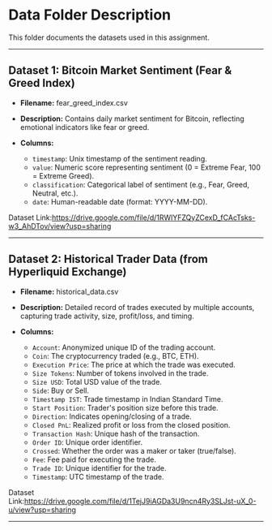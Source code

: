 # Data Folder Description

This folder documents the datasets used in this assignment.


---

## Dataset 1: Bitcoin Market Sentiment (Fear & Greed Index)
- **Filename:** fear_greed_index.csv
- **Description:** Contains daily market sentiment for Bitcoin, reflecting emotional indicators like fear or greed.

- **Columns:**
  - `timestamp`: Unix timestamp of the sentiment reading.
  - `value`: Numeric score representing sentiment (0 = Extreme Fear, 100 = Extreme Greed).
  - `classification`: Categorical label of sentiment (e.g., Fear, Greed, Neutral, etc.).
  - `date`: Human-readable date (format: YYYY-MM-DD).

Dataset Link:https://drive.google.com/file/d/1RWlYFZQyZCexD_fCAcTsks-w3_AhDTov/view?usp=sharing

---

## Dataset 2: Historical Trader Data (from Hyperliquid Exchange)
- **Filename:** historical_data.csv
- **Description:** Detailed record of trades executed by multiple accounts, capturing trade activity, size, profit/loss, and timing.

- **Columns:**
  - `Account`: Anonymized unique ID of the trading account.
  - `Coin`: The cryptocurrency traded (e.g., BTC, ETH).
  - `Execution Price`: The price at which the trade was executed.
  - `Size Tokens`: Number of tokens involved in the trade.
  - `Size USD`: Total USD value of the trade.
  - `Side`: Buy or Sell.
  - `Timestamp IST`: Trade timestamp in Indian Standard Time.
  - `Start Position`: Trader's position size before this trade.
  - `Direction`: Indicates opening/closing of a trade.
  - `Closed PnL`: Realized profit or loss from the closed position.
  - `Transaction Hash`: Unique hash of the transaction.
  - `Order ID`: Unique order identifier.
  - `Crossed`: Whether the order was a maker or taker (true/false).
  - `Fee`: Fee paid for executing the trade.
  - `Trade ID`: Unique identifier for the trade.
  - `Timestamp`: UTC timestamp of the trade.

Dataset Link:https://drive.google.com/file/d/1TejJ9iAGDa3U9ncn4Ry3SLJst-uX_0-u/view?usp=sharing

---




